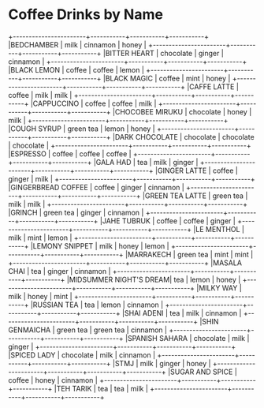 # Coffee Drinks by Name
+-----------------------+-----------+-----------+-----------+
|BEDCHAMBER             |   milk    | cinnamon  |   honey   |
+-----------------------+-----------+-----------+-----------+
|BITTER HEART           | chocolate |   ginger  | cinnamon  |
+-----------------------+-----------+-----------+-----------+
|BLACK LEMON            |  coffee   |  coffee   |   lemon   |
+-----------------------+-----------+-----------+-----------+
|BLACK MAGIC            |  coffee   |   mint    |   honey   |
+-----------------------+-----------+-----------+-----------+
|CAFFE LATTE            |  coffee   |   milk    |   milk    |
+-----------------------+-----------+-----------+-----------+
|CAPPUCCINO             |  coffee   |  coffee   |   milk    |
+-----------------------+-----------+-----------+-----------+
|CHOCOBEE MIRUKU        | chocolate |   honey   |   milk    |
+-----------------------+-----------+-----------+-----------+
|COUGH SYRUP            | green tea |   lemon   |   honey   |
+-----------------------+-----------+-----------+-----------+
|DARK CHOCOLATE         | chocolate | chocolate | chocolate |
+-----------------------+-----------+-----------+-----------+
|ESPRESSO               |  coffee   |  coffee   |  coffee   |
+-----------------------+-----------+-----------+-----------+
|GALA HAD               |    tea    |   milk    |  ginger   |
+-----------------------+-----------+-----------+-----------+
|GINGER LATTE           |  coffee   |  ginger   |   milk    |
+-----------------------+-----------+-----------+-----------+
|GINGERBREAD COFFEE     |  coffee   |  ginger   | cinnamon  |
+-----------------------+-----------+-----------+-----------+
|GREEN TEA LATTE        | green tea |   milk    |   milk    |
+-----------------------+-----------+-----------+-----------+
|GRINCH                 | green tea |  ginger   | cinnamon  |
+-----------------------+-----------+-----------+-----------+
|JAHE TUBRUK            |  coffee   |  coffee   |  ginger   |
+-----------------------+-----------+-----------+-----------+
|LE MENTHOL             |   milk    |   mint    |   lemon   |
+-----------------------+-----------+-----------+-----------+
|LEMONY SNIPPET         |   milk    |   honey   |   lemon   |
+-----------------------+-----------+-----------+-----------+
|MARRAKECH              | green tea |   mint    |   mint    |
+-----------------------+-----------+-----------+-----------+
|MASALA CHAI            |    tea    |  ginger   | cinnamon  |
+-----------------------+-----------+-----------+-----------+
|MIDSUMMER NIGHT'S DREAM|    tea    |   lemon   |   honey   |
+-----------------------+-----------+-----------+-----------+
|MILKY WAY              |   milk    |   honey   |   mint    |
+-----------------------+-----------+-----------+-----------+
|RUSSIAN TEA            |    tea    |   lemon   | cinnamon  |
+-----------------------+-----------+-----------+-----------+
|SHAI ADENI             |    tea    |   milk    | cinnamon  |
+-----------------------+-----------+-----------+-----------+
|SHIN GENMAICHA         | green tea | green tea | cinnamon  |
+-----------------------+-----------+-----------+-----------+
|SPANISH SAHARA         | chocolate |   milk    |  ginger   |
+-----------------------+-----------+-----------+-----------+
|SPICED LADY            | chocolate |   milk    | cinnamon  |
+-----------------------+-----------+-----------+-----------+
|STMJ                   |   milk    |  ginger   |   honey   |
+-----------------------+-----------+-----------+-----------+
|SUGAR AND SPICE        |  coffee   |   honey   | cinnamon  |
+-----------------------+-----------+-----------+-----------+
|TEH TARIK              |    tea    |    tea    |   milk    |
+-----------------------+-----------+-----------+-----------+
